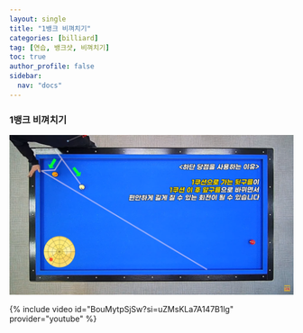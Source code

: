 ```yaml
---
layout: single
title: "1뱅크 비껴치기"
categories: [billiard]
tag: [연습, 뱅크샷, 비껴치기]
toc: true
author_profile: false
sidebar:
  nav: "docs"
---
```


### 1뱅크 비껴치기

[![1뱅크 비껴치기](/images/1%EB%B1%85%ED%81%AC%20%EB%B9%84%EA%BB%B4%EC%B9%98%EA%B8%B0.png)](https://1drv.ms/p/s!AuJKpwyYpUY9_gWEgk0dnutTNmEh?e=1E6k6I)

{% include video id="BouMytpSjSw?si=uZMsKLa7A147B1lg" provider="youtube" %}
